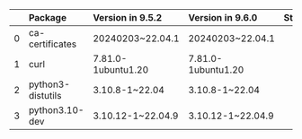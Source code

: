 <!-- markdown-link-check-disable -->

|    | Package           | Version in 9.5.2   | Version in 9.6.0   | Status   |
|---:|:------------------|:-------------------|:-------------------|:---------|
|  0 | ca-certificates   | 20240203~22.04.1   | 20240203~22.04.1   |          |
|  1 | curl              | 7.81.0-1ubuntu1.20 | 7.81.0-1ubuntu1.20 |          |
|  2 | python3-distutils | 3.10.8-1~22.04     | 3.10.8-1~22.04     |          |
|  3 | python3.10-dev    | 3.10.12-1~22.04.9  | 3.10.12-1~22.04.9  |          |